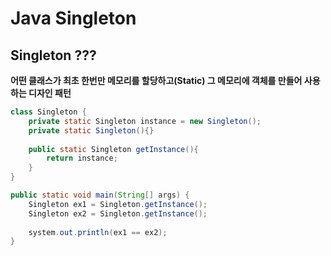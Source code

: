 # Java Singleton

## Singleton ???

**어떤 클래스가 최초 한번만 메모리를 할당하고(Static) 그 메모리에 객체를 만들어 사용하는 디자인 패턴**



```java
class Singleton {
    private static Singleton instance = new Singleton();
    private static Singleton(){}
    
    public static Singleton getInstance(){
        return instance;
    }
}

public static void main(String[] args) {
    Singleton ex1 = Singleton.getInstance();
    Singleton ex2 = Singleton.getInstance();
    
    system.out.println(ex1 == ex2);
}
```

